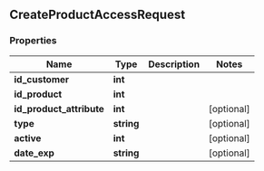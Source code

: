 ## CreateProductAccessRequest

### Properties
Name | Type | Description | Notes
------------ | ------------- | ------------- | -------------
**id_customer** | **int** |  | 
**id_product** | **int** |  | 
**id_product_attribute** | **int** |  | [optional] 
**type** | **string** |  | [optional] 
**active** | **int** |  | [optional] 
**date_exp** | **string** |  | [optional] 


